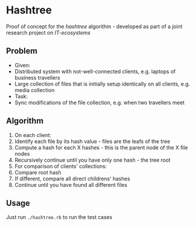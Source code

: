 # Hashtree
Proof of concept for the *hashtree* algorithm - developed as part of a joint research project on *IT-ecosystems*

## Problem
* Given:
 * Distributed system with not-well-connected clients, e.g. laptops of business travellers
 * Large collection of files that is initially setup identically on all clients, e.g. media collection
* Task:
 * Sync modifications of the file collection, e.g. when two travellers meet

## Algorithm
1. On each client:
 1. Identify each file by its hash value - files are the leafs of the tree
 1. Compute a hash for each X hashes - this is the parent node of the X file nodes
 1. Recursively continue until you have only one hash - the tree root
1. For comparison of clients' collections:
 1. Compare root hash
 1. If different, compare all direct childrens' hashes
 1. Continue until you have found all different files

## Usage
Just run `./hashtree.rb` to run the test cases
